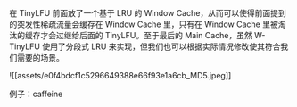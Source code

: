 在 TinyLFU 前面放了一个基于 LRU 的 Window Cache，从而可以使得前面提到的突发性稀疏流量会缓存在 Window Cache 里，只有在 Window Cache 里被淘汰的缓存才会过继给后面的 TinyLFU。至于最后的 Main Cache，虽然 W-TinyLFU 使用了分段式 LRU 来实现，但我们也可以根据实际情况修改使其符合我们需要的场景。

![[assets/e0f4bdcf1c5296649388e66f93e1a6cb_MD5.jpeg]]


例子：caffeine
